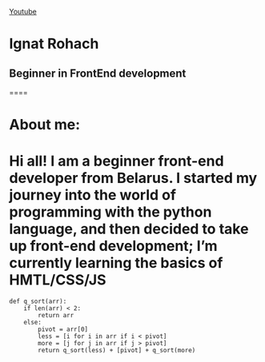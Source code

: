 [Youtube](https://www.youtube.com/)
# Ignat Rohach
## Beginner in FrontEnd development
====
# About me:
Hi all! I am a beginner front-end developer from Belarus. 
I started my journey into the world of programming with the python language, and then decided to take up front-end development; I’m currently learning the basics of HMTL/CSS/JS
====
```
def q_sort(arr):
    if len(arr) < 2:
        return arr
    else:
        pivot = arr[0]
        less = [i for i in arr if i < pivot]
        more = [j for j in arr if j > pivot]
        return q_sort(less) + [pivot] + q_sort(more)
```
